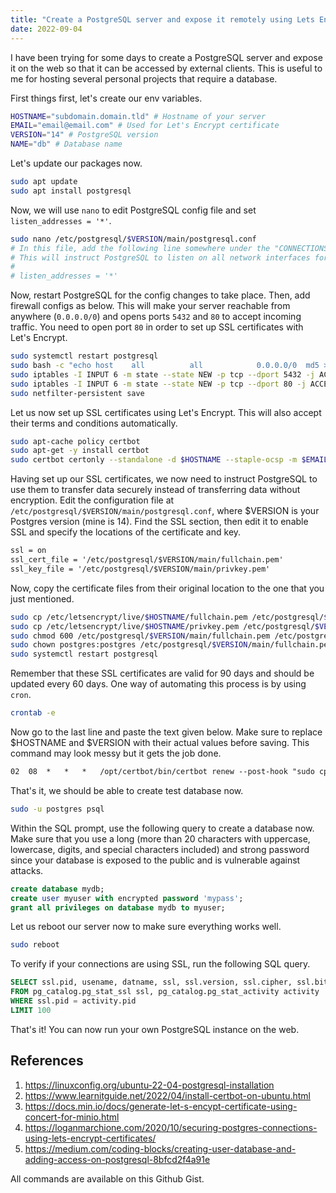 ```yaml
---
title: "Create a PostgreSQL server and expose it remotely using Lets Encrypt"
date: 2022-09-04
---
```

I have been trying for some days to create a PostgreSQL server and expose it on the web so that it can be accessed by external clients. This is useful to me for hosting several personal projects that require a database. 

First things first, let's create our env variables.

```bash
HOSTNAME="subdomain.domain.tld" # Hostname of your server
EMAIL="email@email.com" # Used for Let's Encrypt certificate
VERSION="14" # PostgreSQL version
NAME="db" # Database name
```

Let's update our packages now.
```bash
sudo apt update
sudo apt install postgresql
```

Now, we will use `nano` to edit PostgreSQL config file and set `listen_addresses = '*'`.
```bash
sudo nano /etc/postgresql/$VERSION/main/postgresql.conf
# In this file, add the following line somewhere under the "CONNECTIONS AND AUTHENTICATION" section. 
# This will instruct PostgreSQL to listen on all network interfaces for incoming connections.
#
# listen_addresses = '*'
```
Now, restart PostgreSQL for the config changes to take place. Then, add firewall configs as below. This will make your server reachable from anywhere (`0.0.0.0/0`) and opens ports `5432` and `80` to accept incoming traffic. You need to open port `80` in order to set up SSL certificates with Let's Encrypt.
```bash
sudo systemctl restart postgresql
sudo bash -c "echo host    all          all            0.0.0.0/0  md5 >> /etc/postgresql/"$VERSION"4/main/pg_hba.conf"
sudo iptables -I INPUT 6 -m state --state NEW -p tcp --dport 5432 -j ACCEPT
sudo iptables -I INPUT 6 -m state --state NEW -p tcp --dport 80 -j ACCEPT
sudo netfilter-persistent save
```
Let us now set up SSL certificates using Let's Encrypt. This will also accept their terms and conditions automatically.
```bash
sudo apt-cache policy certbot
sudo apt-get -y install certbot
sudo certbot certonly --standalone -d $HOSTNAME --staple-ocsp -m $EMAIL --agree-tos
```
Having set up our SSL certificates, we now need to instruct PostgreSQL to use them to transfer data securely instead of transferring data without encryption. Edit the configuration file at `/etc/postgresql/$VERSION/main/postgresql.conf`, where $VERSION is your Postgres version (mine is 14). Find the SSL section, then edit it to enable SSL and specify the locations of the certificate and key.
```markdown
ssl = on
ssl_cert_file = '/etc/postgresql/$VERSION/main/fullchain.pem'
ssl_key_file = '/etc/postgresql/$VERSION/main/privkey.pem'
```
Now, copy the certificate files from their original location to the one that you just mentioned.
```bash
sudo cp /etc/letsencrypt/live/$HOSTNAME/fullchain.pem /etc/postgresql/$VERSION/main/fullchain.pem
sudo cp /etc/letsencrypt/live/$HOSTNAME/privkey.pem /etc/postgresql/$VERSION/main/privkey.pem
sudo chmod 600 /etc/postgresql/$VERSION/main/fullchain.pem /etc/postgresql/$VERSION/main/privkey.pem
sudo chown postgres:postgres /etc/postgresql/$VERSION/main/fullchain.pem /etc/postgresql/$VERSION/main/privkey.pem
sudo systemctl restart postgresql
```
Remember that these SSL certificates are valid for 90 days and should be updated every 60 days. One way of automating this process is by using `cron`.
```bash
crontab -e
```
Now go to the last line and paste the text given below. Make sure to replace $HOSTNAME and $VERSION with their actual values before saving. This command may look messy but it gets the job done.
```markdown
02  08  *   *   *   /opt/certbot/bin/certbot renew --post-hook "sudo cp /etc/letsencrypt/live/$HOSTNAME/fullchain.pem /etc/postgresql/$VERSION/main/fullchain.pem && sudo cp /etc/letsencrypt/live/$HOSTNAME/privkey.pem /etc/postgresql/$VERSION/main/privkey.pem && sudo chmod 600 /etc/postgresql/$VERSION/main/fullchain.pem /etc/postgresql/$VERSION/main/privkey.pem && sudo chown postgres:postgres /etc/postgresql/$VERSION/main/fullchain.pem /etc/postgresql/$VERSION/main/privkey.pem && sudo systemctl restart postgresql" --quiet
```
That's it, we should be able to create test database now.
```bash
sudo -u postgres psql
```
Within the SQL prompt, use the following query to create a database now. Make sure that you use a long (more than 20 characters with uppercase, lowercase, digits, and special characters included) and strong password since your database is exposed to the public and is vulnerable against attacks.
```sql
create database mydb;
create user myuser with encrypted password 'mypass';
grant all privileges on database mydb to myuser;
```
Let us reboot our server now to make sure everything works well.
```bash
sudo reboot
```
To verify if your connections are using SSL, run the following SQL query.
```sql
SELECT ssl.pid, usename, datname, ssl, ssl.version, ssl.cipher, ssl.bits, client_addr
FROM pg_catalog.pg_stat_ssl ssl, pg_catalog.pg_stat_activity activity
WHERE ssl.pid = activity.pid
LIMIT 100
```
That's it! You can now run your own PostgreSQL instance on the web. 

## References
1. https://linuxconfig.org/ubuntu-22-04-postgresql-installation
1. https://www.learnitguide.net/2022/04/install-certbot-on-ubuntu.html
1.  https://docs.min.io/docs/generate-let-s-encypt-certificate-using-concert-for-minio.html
1. https://loganmarchione.com/2020/10/securing-postgres-connections-using-lets-encrypt-certificates/
1. https://medium.com/coding-blocks/creating-user-database-and-adding-access-on-postgresql-8bfcd2f4a91e

All commands are available on this Github Gist.

<script src="https://gist.github.com/somnathrakshit/4d4cd4c19f13013075164490dc4b6827.js"></script>